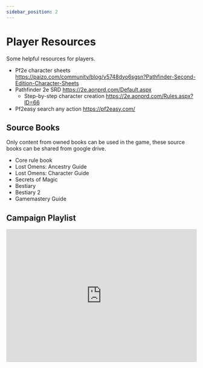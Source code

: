 ```yaml
---
sidebar_position: 2
---
```


# Player Resources

Some helpful resources for players.

- Pf2e character sheets https://paizo.com/community/blog/v5748dyo6sgsn?Pathfinder-Second-Edition-Character-Sheets
- Pathfinder 2e SRD https://2e.aonprd.com/Default.aspx
    - Step-by-step character creation https://2e.aonprd.com/Rules.aspx?ID=66
- Pf2easy search any action https://pf2easy.com/

## Source Books

Only content from owned books can be used in the game, these source books can be shared from google drive.
 - Core rule book
 - Lost Omens: Ancestry Guide
 - Lost Omens: Character Guide
 - Secrets of Magic
 - Bestiary
 - Bestiary 2
 - Gamemastery Guide


## Campaign Playlist
<iframe src="https://open.spotify.com/embed/playlist/709c6mdPpvtuWZc1uptBsE?utm_source=generator&theme=0" width="100%" height="352" frameBorder="0" allowfullscreen="" allow="autoplay; clipboard-write; encrypted-media; fullscreen; picture-in-picture" loading="lazy"></iframe>